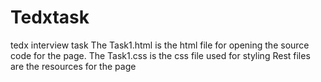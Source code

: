 # Tedxtask
tedx interview task
The Task1.html is the html file for opening the source code for the page.
The Task1.css is the css file used for styling
Rest files are the resources for the page
